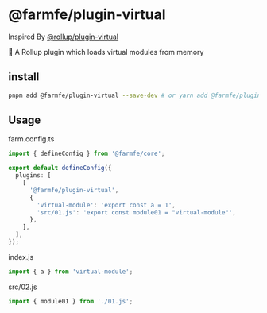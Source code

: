 # @farmfe/plugin-virtual

Inspired By [@rollup/plugin-virtual](https://www.npmjs.com/package/@rollup/plugin-virtual)

🍣 A Rollup plugin which loads virtual modules from memory

## install

```bash
pnpm add @farmfe/plugin-virtual --save-dev # or yarn add @farmfe/plugin-virtual --save-dev
```

## Usage

farm.config.ts

```typescript
import { defineConfig } from '@farmfe/core';

export default defineConfig({
  plugins: [
    [
      '@farmfe/plugin-virtual',
      {
        'virtual-module': 'export const a = 1',
        'src/01.js': 'export const module01 = "virtual-module"',
      },
    ],
  ],
});
```

index.js

```javascript
import { a } from 'virtual-module';
```

src/02.js

```javascript
import { module01 } from './01.js';
```
